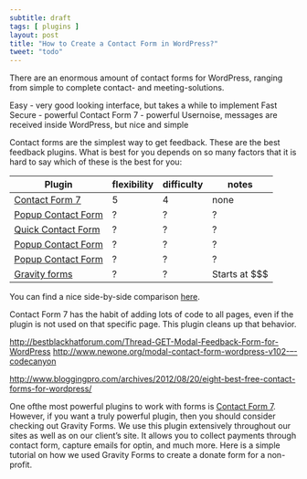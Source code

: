 ```yaml
---
subtitle: draft
tags: [ plugins ]
layout: post
title: "How to Create a Contact Form in WordPress?"
tweet: "todo"
---
```


There are an enormous amount of contact forms for WordPress, ranging from simple to complete contact- and meeting-solutions.

Easy - very good looking interface, but takes a while to implement
Fast Secure - powerful
Contact Form 7 - powerful
Usernoise, messages are received inside WordPress, but nice and simple

Contact forms are the simplest way to get feedback. These are the best feedback plugins. What is best for you depends on so many factors that it is hard to say which of these is the best for you:

| Plugin    | flexibility | difficulty | notes | 
|-----------|-------------|------------|-------|
| [Contact Form 7][cf7] | 5 | 4 | none |
| [Popup Contact Form][pcf] | ? | ? | ? |
| [Quick Contact Form][qcf] | ? | ? | ? |
| [Popup Contact Form][pcf] | ? | ? | ? |
| [Popup Contact Form][pcf] | ? | ? | ? |
| [Gravity forms][gfr] | ? | ? | Starts at $$$ |

You can find a nice side-by-side comparison [here][8bc].

Contact Form 7 has the habit of adding lots of code to all pages, even if the plugin is not used on that specific page. This plugin cleans up that behavior.

[cf7]: http://wordpress.org/extend/plugins/
[pcf]: http://wordpress.org/extend/plugins/popup-contact-form/
[qcf]: http://wordpress.org/extend/plugins/quick-contact-form/
[8bc]: http://www.bloggingpro.com/archives/2012/08/20/eight-best-free-contact-forms-for-wordpress/
[pop]: http://www.gopiplus.com/work/2012/05/18/popup-contact-form-wordpress-plugin/
[scf]: http://wordpress.org/extend/plugins/simplemodal-contact-form-smcf/
[gfr]: http://gravity.com



http://bestblackhatforum.com/Thread-GET-Modal-Feedback-Form-for-WordPress
http://www.newone.org/modal-contact-form-wordpress-v102-–-codecanyon



<http://www.bloggingpro.com/archives/2012/08/20/eight-best-free-contact-forms-for-wordpress/>

One ofthe most powerful plugins to work with forms is [Contact Form 7][cf7]. However, if you want a truly powerful plugin, then you should consider checking out Gravity Forms. We use this plugin extensively throughout our sites as well as on our client’s site. It allows you to collect payments through contact form, capture emails for optin, and much more. Here is a simple tutorial on how we used Gravity Forms to create a donate form for a non-profit.

[usn]: https://wordpress.org/extend/plugins/usernoise
[pcf]: http://wordpress.org/extend/plugins/popup-contact-form/
[qcf]: http://wordpress.org/extend/plugins/quick-contact-form/
[cf7]: https://wordpress.org/extend/plugins/contact-form-7/
[smd]: http://wordpress.org/extend/plugins/simplemodal-contact-form-smcf/
[Pop]: http://www.gopiplus.com/work/2012/05/18/popup-contact-form-wordpress-plugin/
